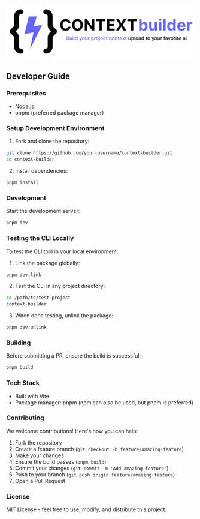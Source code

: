 # <img src="logo/logo_long_desc_bg_white.svg" alt="CONTEXT Builder">

## Developer Guide

### Prerequisites

- Node.js
- pnpm (preferred package manager)

### Setup Development Environment

1. Fork and clone the repository:
```bash
git clone https://github.com/your-username/context-builder.git
cd context-builder
```

2. Install dependencies:
```bash
pnpm install
```

### Development

Start the development server:
```bash
pnpm dev
```

### Testing the CLI Locally

To test the CLI tool in your local environment:

1. Link the package globally:
```bash
pnpm dev:link
```

2. Test the CLI in any project directory:
```bash
cd /path/to/test-project
context-builder
```

3. When done testing, unlink the package:
```bash
pnpm dev:unlink
```

### Building

Before submitting a PR, ensure the build is successful:
```bash
pnpm build
```

### Tech Stack

- Built with Vite
- Package manager: pnpm (npm can also be used, but pnpm is preferred)

### Contributing

We welcome contributions! Here's how you can help:

1. Fork the repository
2. Create a feature branch (`git checkout -b feature/amazing-feature`)
3. Make your changes
4. Ensure the build passes (`pnpm build`)
5. Commit your changes (`git commit -m 'Add amazing feature'`)
6. Push to your branch (`git push origin feature/amazing-feature`)
7. Open a Pull Request

### License

MIT License - feel free to use, modify, and distribute this project.
